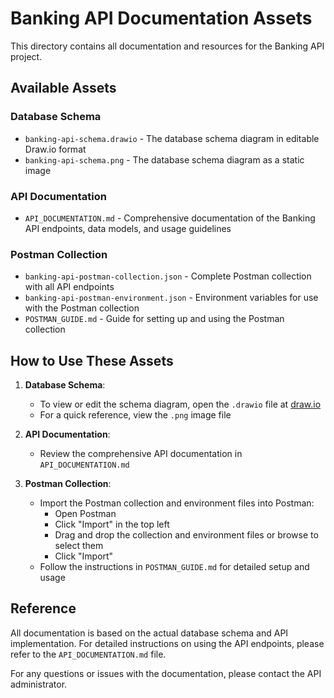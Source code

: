 # Banking API Documentation Assets

This directory contains all documentation and resources for the Banking API project.

## Available Assets

### Database Schema
- `banking-api-schema.drawio` - The database schema diagram in editable Draw.io format
- `banking-api-schema.png` - The database schema diagram as a static image

### API Documentation
- `API_DOCUMENTATION.md` - Comprehensive documentation of the Banking API endpoints, data models, and usage guidelines

### Postman Collection
- `banking-api-postman-collection.json` - Complete Postman collection with all API endpoints
- `banking-api-postman-environment.json` - Environment variables for use with the Postman collection
- `POSTMAN_GUIDE.md` - Guide for setting up and using the Postman collection

## How to Use These Assets

1. **Database Schema**: 
   - To view or edit the schema diagram, open the `.drawio` file at [draw.io](https://app.diagrams.net/)
   - For a quick reference, view the `.png` image file

2. **API Documentation**:
   - Review the comprehensive API documentation in `API_DOCUMENTATION.md`

3. **Postman Collection**:
   - Import the Postman collection and environment files into Postman:
     - Open Postman
     - Click "Import" in the top left
     - Drag and drop the collection and environment files or browse to select them
     - Click "Import"
   - Follow the instructions in `POSTMAN_GUIDE.md` for detailed setup and usage
   
## Reference

All documentation is based on the actual database schema and API implementation. For detailed instructions on using the API endpoints, please refer to the `API_DOCUMENTATION.md` file.

For any questions or issues with the documentation, please contact the API administrator. 